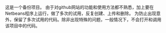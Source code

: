 这是一个备份项目。
由于对github网站的功能和使用方法都不熟悉，加上要在Netbeans程序上运行，做了多次的试用，反复创建、上传和删除。
为防止出现意外，保留了多次试用的代码。除非出现特殊的问题，一般情况下，不会打开和调用该项目中的代码。

